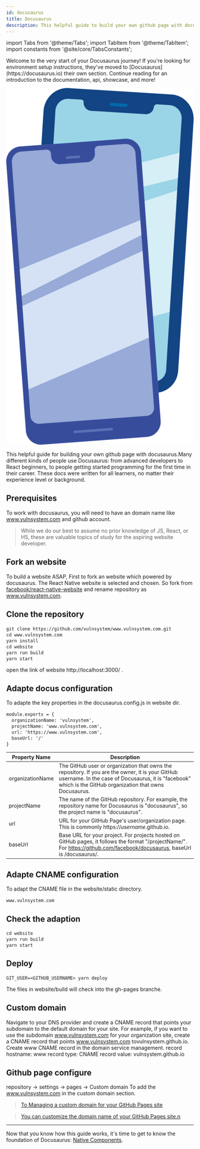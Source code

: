 ```yaml
---
id: docusaurus
title: Docusaurus
description: This helpful guide to build your own github page with docusaurus.
---
```


import Tabs from '@theme/Tabs'; import TabItem from '@theme/TabItem'; import constants from '@site/core/TabsConstants';

<div className="content-banner">
  <p>
    Welcome to the very start of your Docusaurus journey! If you're looking for environment setup instructions, they've moved to [Docusaurus](https://docusaurus.io) their own section. Continue reading for an introduction to the documentation, api, showcase, and more!
  </p>
  <img className="content-banner-img" src="/docs/assets/p_android-ios-devices.svg" alt=" " />
</div>

This helpful guide for building your own github page with docusaurus.Many different kinds of people use Docusaurus: from advanced developers to React beginners, to people getting started programming for the first time in their career. These docs were written for all learners, no matter their experience level or background.

## Prerequisites

To work with docusaurus, you will need to have an domain name like www.vulnsystem.com and github account.

> While we do our best to assume no prior knowledge of JS, React, or H5, these are valuable topics of study for the aspiring website developer.

## Fork an website

To build a website ASAP, First to fork an website which powered by docusaurus. The React Native website is selected and chosen. So fork from [facebook/react-native-website](https://github.com/facebook/react-native-website) and rename repository as www.vulnsystem.com.

## Clone the repository

```
git clone https://github.com/vulnsystem/www.vulnsystem.com.git
cd www.vulnsystem.com
yarn install
cd website
yarn run build
yarn start
```

open the link of website http://localhost:3000/ .

## Adapte docus configuration

To adapte the key properties in the docusaurus.config.js in website dir.

```
module.exports = {
  organizationName: 'vulnsystem',
  projectName: 'www.vulnsystem.com',
  url: 'https://www.vulnsystem.com',
  baseUrl: '/'
}
```

| Property Name    | Description                                                                                                                                                                                                    |
| ---------------- | -------------------------------------------------------------------------------------------------------------------------------------------------------------------------------------------------------------- |
| organizationName | The GitHub user or organization that owns the repository. If you are the owner, it is your GitHub username. In the case of Docusaurus, it is "facebook" which is the GitHub organization that owns Docusaurus. |
| projectName      | The name of the GitHub repository. For example, the repository name for Docusaurus is "docusaurus", so the project name is "docusaurus".                                                                       |
| url              | URL for your GitHub Page's user/organization page. This is commonly https://_username_.github.io.                                                                                                              |
| baseUrl          | Base URL for your project. For projects hosted on GitHub pages, it follows the format "/projectName/". For https://github.com/facebook/docusaurus, baseUrl is /docusaurus/.                                    |

## Adapte CNAME configuration

To adapt the CNAME file in the website/static directory.

```
www.vulnsystem.com
```

## Check the adaption

```
cd website
yarn run build
yarn start
```

## Deploy

```
GIT_USER=<GITHUB_USERNAME> yarn deploy
```

The files in website/build will check into the gh-pages branche.

## Custom domain

Navigate to your DNS provider and create a CNAME record that points your subdomain to the default domain for your site. For example, if you want to use the subdomain www.vulnsystem.com for your organization site, create a CNAME record that points www.vulnsystem.com tovulnsystem.github.io.
Create www CNAME record in the domain service management.
record hostname: www
record type: CNAME
record value: vulnsystem.github.io

## Github page configure

repository -> settings -> pages -> Custom domain
To add the www.vulnsystem.com in the custom domain section.

> [To Managing a custom domain for your GitHub Pages site](https://docs.github.com/en/pages/configuring-a-custom-domain-for-your-github-pages-site/managing-a-custom-domain-for-your-github-pages-site)

> [You can customize the domain name of your GitHub Pages site.n](https://docs.github.com/en/pages/configuring-a-custom-domain-for-your-github-pages-site)

---

Now that you know how this guide works, it's time to get to know the foundation of Docusaurus: [Native Components](intro-react-native-components.md).
